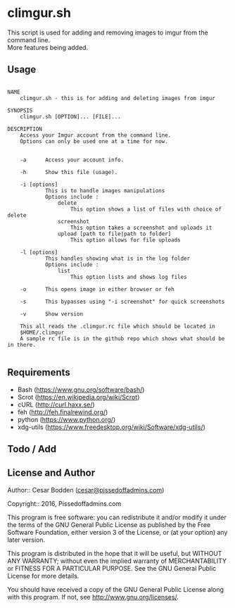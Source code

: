 climgur.sh
====

This script is used for adding and removing images to imgur from the command 
line.<br>
More features being added.

Usage
----

<pre><code>
NAME
    climgur.sh - this is for adding and deleting images from imgur

SYNOPSIS
    climgur.sh [OPTION]... [FILE]...

DESCRIPTION
    Access your Imgur account from the command line.
    Options can only be used one at a time for now.


    -a      Access your account info.

    -h      Show this file (usage).

    -i [options]
            This is to handle images manipulations
            Options include :
                delete
                    This option shows a list of files with choice of delete
                screenshot
                    This option takes a screenshot and uploads it
                upload [path to file|path to folder]
                    This option allows for file uploads

    -l [options]
            This handles showing what is in the log folder
            Options include :
                list
                    This option lists and shows log files

    -o      This opens image in either browser or feh

    -s      This bypasses using "-i screenshot" for quick screenshots

    -v      Show version

    This all reads the .climgur.rc file which should be located in
    $HOME/.climgur
    A sample rc file is in the github repo which shows what should be in there.

</code></pre>

Requirements
----

- Bash (https://www.gnu.org/software/bash/)
- Scrot (https://en.wikipedia.org/wiki/Scrot)
- cURL (http://curl.haxx.se/)
- feh (http://feh.finalrewind.org/)
- python (https://www.python.org/)
- xdg-utils (https://www.freedesktop.org/wiki/Software/xdg-utils/)

Todo / Add
----


License and Author
----

Author:: Cesar Bodden (cesar@pissedoffadmins.com)

Copyright:: 2016, Pissedoffadmins.com

This program is free software: you can redistribute it and/or modify
it under the terms of the GNU General Public License as published by
the Free Software Foundation, either version 3 of the License, or
(at your option) any later version.

This program is distributed in the hope that it will be useful,
but WITHOUT ANY WARRANTY; without even the implied warranty of
MERCHANTABILITY or FITNESS FOR A PARTICULAR PURPOSE.  See the
GNU General Public License for more details.

You should have received a copy of the GNU General Public License
along with this program.  If not, see <http://www.gnu.org/licenses/>.
